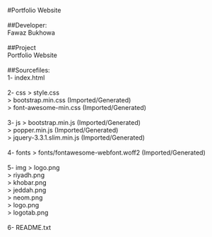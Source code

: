 #Portfolio Website<br />
<br />
##Developer:<br />
Fawaz Bukhowa<br />
<br />
##Project<br />
Portfolio Website<br />
<br />
##Sourcefiles:<br />
1- index.html <br />
<br />
2- css   > style.css <br />
         > bootstrap.min.css (Imported/Generated)<br />
         > font-awesome-min.css (Imported/Generated)<br />
<br />
3- js    > bootstrap.min.js (Imported/Generated)<br />
         > popper.min.js (Imported/Generated)<br />
         > jquery-3.3.1.slim.min.js (Imported/Generated)<br />
<br />
4- fonts > fonts/fontawesome-webfont.woff2 (Imported/Generated)<br />
<br />
5- img   > logo.png<br />
         > riyadh.png<br />
         > khobar.png<br />
         > jeddah.png<br />
         > neom.png<br />
         > logo.png<br />
         > logotab.png<br />
<br />
6- README.txt<br />
